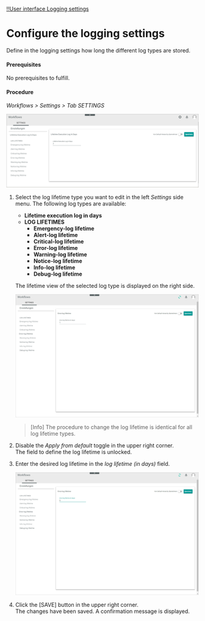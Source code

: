 [!!User interface Logging settings](../UserInterface/07a_Settings.md)

# Configure the logging settings

Define in the logging settings how long the different log types are stored. 

#### Prerequisites

No prerequisites to fulfill.

#### Procedure

*Workflows > Settings > Tab SETTINGS*

![Settings](../../Assets/Screenshots/ActindoWorkFlow/Settings/Settings.png "[Settings]")

1. Select the log lifetime type you want to edit in the left *Settings* side menu. The following log types are available:
    - **Lifetime execution log in days**
    - **LOG LIFETIMES**
        - **Emergency-log lifetime**
        - **Alert-log lifetime**
        - **Critical-log lifetime**
        - **Error-log lifetime**
        - **Warning-log lifetime**
        - **Notice-log lifetime**
        - **Info-log lifetime**
        - **Debug-log lifetime**

    The lifetime view of the selected log type is displayed on the right side.

    ![Default disabled](../../Assets/Screenshots/ActindoWorkFlow/Settings/DefaultDisabled.png "[Default disabled]")

    > [Info] The procedure to change the log lifetime is identical for all log lifetime types.

2. Disable the *Apply from default* toggle in the upper right corner.   
    The field to define the log lifetime is unlocked.

3. Enter the desired log lifetime in the *log lifetime (in days)* field.

    ![New log lifetime](../../Assets/Screenshots/ActindoWorkFlow/Settings/NewLogLifetime.png "[New log lifetime]")

4. Click the [SAVE] button in the upper right corner.   
    The changes have been saved. A confirmation message is displayed.
